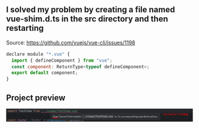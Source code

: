 ## I solved my problem by creating a file named vue-shim.d.ts in the src directory and then restarting
Source:  https://github.com/vuejs/vue-cli/issues/1198

```javascript
declare module "*.vue" {
  import { defineComponent } from "vue";
  const component: ReturnType<typeof defineComponent>;
  export default component;
}
```

## Project preview
![Project preview image](/preview.png) 
